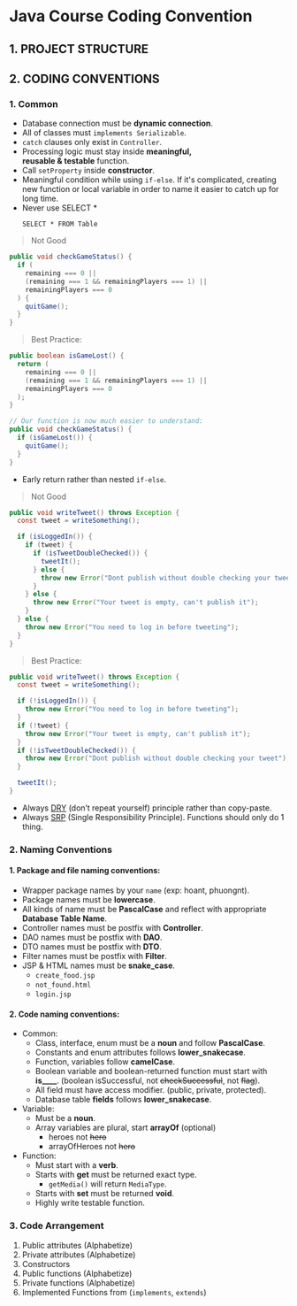 # Java Course Coding Convention

## 1. PROJECT STRUCTURE

## 2. CODING CONVENTIONS

### 1. Common

- Database connection must be **dynamic connection**.
- All of classes must `implements Serializable`.
- `catch` clauses only exist in `Controller`.
- Processing logic must stay inside **meaningful, reusable & testable** function.
- Call `setProperty` inside **constructor**.
- Meaningful condition while using `if-else`. If it's complicated, creating new function or local variable in order to name it easier to catch up for long time.
- Never use SELECT \*
  ```
  SELECT * FROM Table
  ```

> Not Good

```java
public void checkGameStatus() {
  if (
    remaining === 0 ||
    (remaining === 1 && remainingPlayers === 1) ||
    remainingPlayers === 0
  ) {
    quitGame();
  }
}
```

> Best Practice:

```java
public boolean isGameLost() {
  return (
    remaining === 0 ||
    (remaining === 1 && remainingPlayers === 1) ||
    remainingPlayers === 0
  );
}

// Our function is now much easier to understand:
public void checkGameStatus() {
  if (isGameLost()) {
    quitGame();
  }
}
```

- Early return rather than nested `if-else`.

> Not Good

```java
public void writeTweet() throws Exception {
  const tweet = writeSomething();

  if (isLoggedIn()) {
    if (tweet) {
      if (isTweetDoubleChecked()) {
        tweetIt();
      } else {
        throw new Error("Dont publish without double checking your tweet");
      }
    } else {
      throw new Error("Your tweet is empty, can't publish it");
    }
  } else {
    throw new Error("You need to log in before tweeting");
  }
}
```

> Best Practice:

```java
public void writeTweet() throws Exception {
  const tweet = writeSomething();

  if (!isLoggedIn()) {
    throw new Error("You need to log in before tweeting");
  }
  if (!tweet) {
    throw new Error("Your tweet is empty, can't publish it");
  }
  if (!isTweetDoubleChecked()) {
    throw new Error("Dont publish without double checking your tweet");
  }

  tweetIt();
}
```

- Always [DRY](https://en.wikipedia.org/wiki/Don%27t_repeat_yourself) (don’t repeat yourself) principle rather than copy-paste.
- Always [SRP](https://medium.com/@severinperez/writing-flexible-code-with-the-single-responsibility-principle-b71c4f3f883f) (Single Responsibility Principle). Functions should only do 1 thing.

### 2. Naming Conventions

#### 1. Package and file naming conventions:

- Wrapper package names by your `name` (exp: hoant, phuongnt).
- Package names must be **lowercase**.
- All kinds of name must be **PascalCase** and reflect with appropriate **Database Table Name**.
- Controller names must be postfix with **Controller**.
- DAO names must be postfix with **DAO**.
- DTO names must be postfix with **DTO**.
- Filter names must be postfix with **Filter**.
- JSP & HTML names must be **snake_case**.
  - `create_food.jsp`
  - `not_found.html`
  - `login.jsp`

#### 2. Code naming conventions:

- Common:
  - Class, interface, enum must be a **noun** and follow **PascalCase**.
  - Constants and enum attributes follows **lower_snakecase**.
  - Function, variables follow **camelCase**.
  - Boolean variable and boolean-returned function must start with **is\_\_\_\_**. (boolean isSuccessful, not <s>checkSuccessful</s>, not <s>flag</s>).
  - All field must have access modifier. (public, private, protected).
  - Database table **fields** follows **lower_snakecase**.
- Variable:
  - Must be a **noun**.
  - Array variables are plural, start **arrayOf** (optional)
    - heroes not <s>hero</s>
    - arrayOfHeroes not <s>hero</s>
- Function:
  - Must start with a **verb**.
  - Starts with **get** must be returned exact type.
    - `getMedia()` will return `MediaType`.
  - Starts with **set** must be returned **void**.
  - Highly write testable function.

### 3. Code Arrangement

1. Public attributes (Alphabetize)
1. Private attributes (Alphabetize)
1. Constructors
1. Public functions (Alphabetize)
1. Private functions (Alphabetize)
1. Implemented Functions from (`implements`, `extends`)

